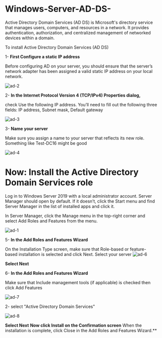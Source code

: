 # Windows-Server-AD-DS-
Active Directory Domain Services (AD DS) is Microsoft's directory service that manages users, computers, and resources in a network. It provides authentication, authorization, and centralized management of networked devices within a domain.

To install Active Directory Domain Services (AD DS)

1- **First Configure a static IP address**

Before configuring AD on your server, you should ensure that the server’s network adapter has been assigned a valid static IP address on your local network.

![ad-2](https://github.com/user-attachments/assets/084e6a0f-85d8-46d2-8bf7-c877a7e6cec1)

2- **In the Internet Protocol Version 4 (TCP/IPv4) Properties dialog,**

check Use the following IP address. You’ll need to fill out the following three fields: IP address, Subnet mask, Default gateway

![ad-3](https://github.com/user-attachments/assets/7c1e74c0-5bd0-49d3-bf62-cf4cd1d092e6)

3- **Name your server**

Make sure you assign a name to your server that reflects its new role. Something like Test-DC16 might be good

![ad-4](https://github.com/user-attachments/assets/4f91f09f-c5ae-4f10-a849-71d2ff4b4f04)

# Now: Install the Active Directory Domain Services role

Log in to Windows Server 2019 with a local administrator account.
Server Manager should open by default. If it doesn’t, click the Start menu and find Server Manager in the list of installed apps and click it.

In Server Manager, click the Manage menu in the top-right corner and select Add Roles and Features from the menu.

![ad-1](https://github.com/user-attachments/assets/d513b56b-437c-4e8e-9980-f22671dc400e)

5- **In the Add Roles and Features Wizard**

On the Installation Type screen, make sure that Role-based or feature-based installation is selected and click Next.
Select your server
![ad-6](https://github.com/user-attachments/assets/7be63f0d-3ab8-421b-b234-c5307e0b250d)


**Select Next**

6- **In the Add Roles and Features Wizard**

Make sure that Include management tools (if applicable) is checked then click Add Features

![ad-7](https://github.com/user-attachments/assets/551c03ca-bfad-448e-bdee-a3b521ad6dc9)

2-  select "Active Directory Domain Services"

![ad-8](https://github.com/user-attachments/assets/36d5c432-c930-482c-ac18-367ac7f9da37)

**Select Next**
**Now click Install on the Confirmation screen**
When the installation is complete, click Close in the Add Roles and Features Wizard.**




























